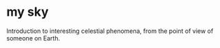# my sky

Introduction to interesting celestial phenomena, from the point of view of
someone on Earth.
